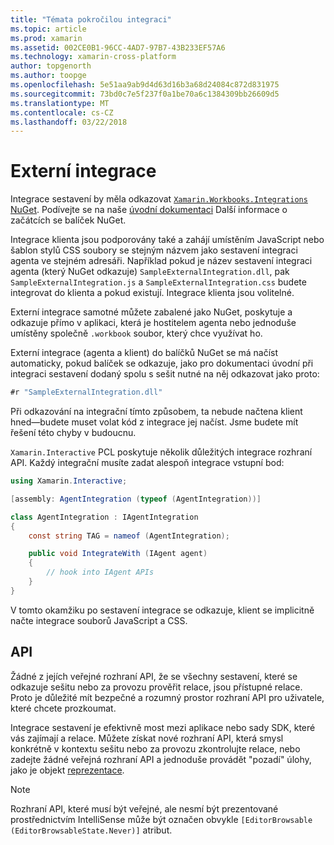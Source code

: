 ```yaml
---
title: "Témata pokročilou integraci"
ms.topic: article
ms.prod: xamarin
ms.assetid: 002CE0B1-96CC-4AD7-97B7-43B233EF57A6
ms.technology: xamarin-cross-platform
author: topgenorth
ms.author: toopge
ms.openlocfilehash: 5e51aa9ab9d4d63d16b3a68d24084c872d831975
ms.sourcegitcommit: 73bd0c7e5f237f0a1be70a6c1384309bb26609d5
ms.translationtype: MT
ms.contentlocale: cs-CZ
ms.lasthandoff: 03/22/2018
---
```

# <a name="external-integrations"></a>Externí integrace

Integrace sestavení by měla odkazovat [ `Xamarin.Workbooks.Integrations` NuGet][nuget]. Podívejte se na naše [úvodní dokumentaci](~/tools/workbooks/sdk/index.md) Další informace o začátcích se balíček NuGet.

Integrace klienta jsou podporovány také a zahájí umístěním JavaScript nebo šablon stylů CSS soubory se stejným názvem jako sestavení integraci agenta ve stejném adresáři. Například pokud je název sestavení integraci agenta (který NuGet odkazuje) `SampleExternalIntegration.dll`, pak `SampleExternalIntegration.js` a `SampleExternalIntegration.css` budete integrovat do klienta a pokud existují. Integrace klienta jsou volitelné.

Externí integrace samotné můžete zabalené jako NuGet, poskytuje a odkazuje přímo v aplikaci, která je hostitelem agenta nebo jednoduše umístěny společně `.workbook` soubor, který chce využívat ho.

Externí integrace (agenta a klient) do balíčků NuGet se má načíst automaticky, pokud balíček se odkazuje, jako pro dokumentaci úvodní při integraci sestavení dodaný spolu s sešit nutné na něj odkazovat jako proto:

```csharp
#r "SampleExternalIntegration.dll"
```

Při odkazování na integrační tímto způsobem, ta nebude načtena klient hned&mdash;budete muset volat kód z integrace jej načíst. Jsme budete mít řešení této chyby v budoucnu.

`Xamarin.Interactive` PCL poskytuje několik důležitých integrace rozhraní API. Každý integrační musíte zadat alespoň integrace vstupní bod:

```csharp
using Xamarin.Interactive;

[assembly: AgentIntegration (typeof (AgentIntegration))]

class AgentIntegration : IAgentIntegration
{
    const string TAG = nameof (AgentIntegration);

    public void IntegrateWith (IAgent agent)
    {
        // hook into IAgent APIs
    }
}
```

V tomto okamžiku po sestavení integrace se odkazuje, klient se implicitně načte integrace souborů JavaScript a CSS.

## <a name="apis"></a>API

Žádné z jejích veřejné rozhraní API, že se všechny sestavení, které se odkazuje sešitu nebo za provozu prověřit relace, jsou přístupné relace. Proto je důležité mít bezpečné a rozumný prostor rozhraní API pro uživatele, které chcete prozkoumat.

Integrace sestavení je efektivně most mezi aplikace nebo sady SDK, které vás zajímají a relace. Můžete získat nové rozhraní API, která smysl konkrétně v kontextu sešitu nebo za provozu zkontrolujte relace, nebo zadejte žádné veřejná rozhraní API a jednoduše provádět "pozadí" úlohy, jako je objekt [reprezentace](~/tools/workbooks/sdk/representations.md).

> [!NOTE]
> Rozhraní API, které musí být veřejné, ale nesmí být prezentované prostřednictvím IntelliSense může být označen obvykle `[EditorBrowsable (EditorBrowsableState.Never)]` atribut.

[nuget]: https://nuget.org/packages/Xamarin.Workbooks.Integration
